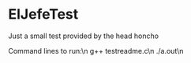 # ElJefeTest
Just a small test provided by the head honcho

Command lines to run:\n
g++ testreadme.c\n
./a.out\n

